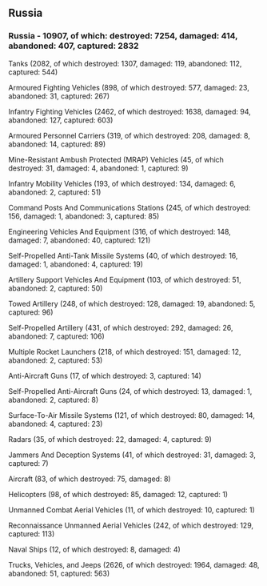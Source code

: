 
 
 ## Russia
 
 ### Russia - 10907, of which: destroyed: 7254, damaged: 414, abandoned: 407, captured: 2832

 

 

 Tanks (2082, of which destroyed: 1307, damaged: 119, abandoned: 112, captured: 544)

 Armoured Fighting Vehicles (898, of which destroyed: 577, damaged: 23, abandoned: 31, captured: 267)

 Infantry Fighting Vehicles (2462, of which destroyed: 1638, damaged: 94, abandoned: 127, captured: 603)

 Armoured Personnel Carriers (319, of which destroyed: 208, damaged: 8, abandoned: 14, captured: 89)

 Mine-Resistant Ambush Protected (MRAP) Vehicles (45, of which destroyed: 31, damaged: 4, abandoned: 1, captured: 9)

 Infantry Mobility Vehicles (193, of which destroyed: 134, damaged: 6, abandoned: 2, captured: 51)

 Command Posts And Communications Stations (245, of which destroyed: 156, damaged: 1, abandoned: 3, captured: 85)

 Engineering Vehicles And Equipment (316, of which destroyed: 148, damaged: 7, abandoned: 40, captured: 121)

 Self-Propelled Anti-Tank Missile Systems (40, of which destroyed: 16, damaged: 1, abandoned: 4, captured: 19)

 Artillery Support Vehicles And Equipment (103, of which destroyed: 51, abandoned: 2, captured: 50)

 Towed Artillery (248, of which destroyed: 128, damaged: 19, abandoned: 5, captured: 96)

 Self-Propelled Artillery (431, of which destroyed: 292, damaged: 26, abandoned: 7, captured: 106)

 Multiple Rocket Launchers (218, of which destroyed: 151, damaged: 12, abandoned: 2, captured: 53)

 Anti-Aircraft Guns (17, of which destroyed: 3, captured: 14)

 Self-Propelled Anti-Aircraft Guns (24, of which destroyed: 13, damaged: 1, abandoned: 2, captured: 8)

 Surface-To-Air Missile Systems (121, of which destroyed: 80, damaged: 14, abandoned: 4, captured: 23)

 Radars (35, of which destroyed: 22, damaged: 4, captured: 9)

 Jammers And Deception Systems (41, of which destroyed: 31, damaged: 3, captured: 7)

 Aircraft (83, of which destroyed: 75, damaged: 8)

 Helicopters (98, of which destroyed: 85, damaged: 12, captured: 1)

 Unmanned Combat Aerial Vehicles (11, of which destroyed: 10, captured: 1)

 Reconnaissance Unmanned Aerial Vehicles (242, of which destroyed: 129, captured: 113)

 Naval Ships (12, of which destroyed: 8, damaged: 4)

 Trucks, Vehicles, and Jeeps (2626, of which destroyed: 1964, damaged: 48, abandoned: 51, captured: 563)

